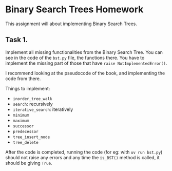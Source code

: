 # Binary Search Trees Homework

This assignment will about implementing Binary Search Trees.

## Task 1.

Implement all missing functionalities from the Binary Search Tree.
You can see in the code of the `bst.py` file, the functions there.
You have to implement the missing part of those that have `raise NotImplementedError()`.

I recommend looking at the pseudocode of the book, and implementing the code from there.

Things to implement:

- `inorder_tree_walk`
- `search`: recursively
- `iterative_search`: iteratively 
- `minimum`
- `maximum`
- `successor`
- `predecessor`
- `tree_insert_node`
- `tree_delete`


After the code is completed, running the code (for eg: with `uv run bst.py`) should not raise any errors and any time the `is_BST()` method is called, it should be giving `True`.